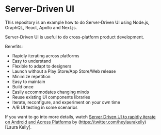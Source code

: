 # Server-Driven UI

This repository is an example how to do Server-Driven UI using Node.js, GraphQL, React, Apollo and Next.js.

Server-Driven UI is useful to do cross-platform product development.

Benefits:

- Rapidly iterating across platforms
- Easy to understand
- Flexible to adapt to designers
- Launch without a Play Store/App Store/Web release
- Minimize repetition
- Easy to maintain
- Build once
- Easily accommodates changing minds
- Reuse existing UI components libraries
- Iterate, reconfigure, and experiment on your own time
- A/B UI testing in some scenarios

If you want to go into more details, watch [Server Driven UI to rapidly iterate on Android and Across Platforms](https://www.youtube.com/watch?v=f8j4CqImf0U) by (https://twitter.com/heylaurakelly)[Laura Kelly].
